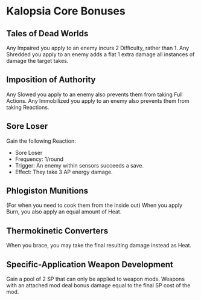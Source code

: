 # Kalopsia Core Bonuses

## Tales of Dead Worlds
Any Impaired you apply to an enemy incurs 2 Difficulty, rather than 1. Any Shredded you apply to an enemy adds a flat 1 extra damage all instances of damage the target takes.

## Imposition of Authority
Any Slowed you apply to an enemy also prevents them from taking Full Actions. Any Immobilized you apply to an enemy also prevents them from taking Reactions.

## Sore Loser
Gain the following Reaction:
- Sore Loser
- Frequency: 1/round
- Trigger: An enemy within sensors succeeds a save.
- Effect: They take 3 AP energy damage.

## Phlogiston Munitions
(For when you need to cook them from the inside out)
When you apply Burn, you also apply an equal amount of Heat.

## Thermokinetic Converters
When you brace, you may take the final resulting damage instead as Heat.

## Specific-Application Weapon Development
Gain a pool of 2 SP that can only be applied to weapon mods. Weapons with an attached mod deal bonus damage equal to the final SP cost of the mod.
